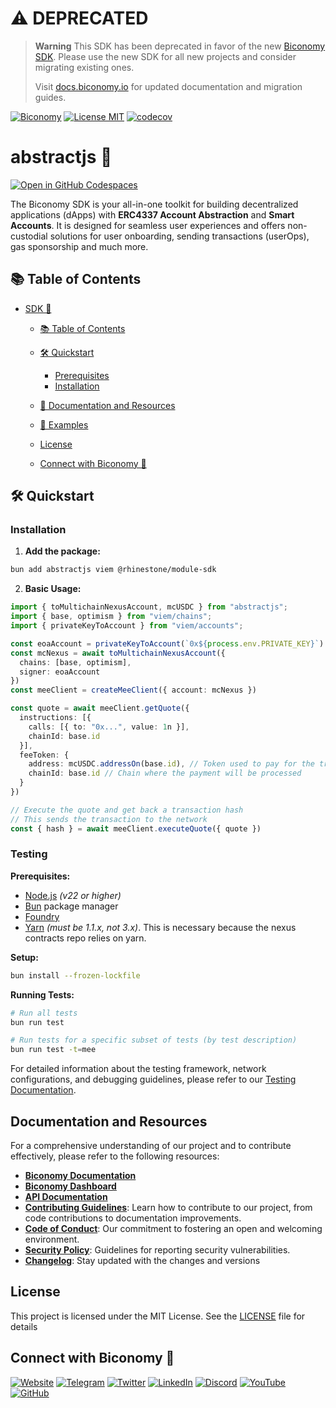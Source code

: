 # ⚠️ DEPRECATED

> **Warning**
> This SDK has been deprecated in favor of the new [Biconomy SDK](https://github.com/bcnmy/abstractjs). Please use the new SDK for all new projects and consider migrating existing ones.
> 
> Visit [docs.biconomy.io](https://docs.biconomy.io) for updated documentation and migration guides.

[![Biconomy](https://img.shields.io/badge/Made_with_%F0%9F%8D%8A_by-Biconomy-ff4e17?style=flat)](https://biconomy.io) [![License MIT](https://img.shields.io/badge/License-MIT-blue?&style=flat)](./LICENSE) [![codecov](https://codecov.io/github/bcnmy/sdk/graph/badge.svg?token=DTdIR5aBDA)](https://codecov.io/github/bcnmy/abstractjs)

# abstractjs 🚀

[![Open in GitHub Codespaces](https://github.com/codespaces/badge.svg)](https://codespaces.new/bcnmy/abstractjs)

The Biconomy SDK is your all-in-one toolkit for building decentralized applications (dApps) with **ERC4337 Account Abstraction** and **Smart Accounts**. It is designed for seamless user experiences and offers non-custodial solutions for user onboarding, sending transactions (userOps), gas sponsorship and much more.

## 📚 Table of Contents

- [SDK 🚀](#sdk-)

  - [📚 Table of Contents](#-table-of-contents)
  - [🛠️ Quickstart](#-quickstart)

    - [Prerequisites](#prerequisites)
    - [Installation](#installation)

  - [📄 Documentation and Resources](#-documentation-and-resources)
  - [💼 Examples](#-examples)
  - [License](#license)
  - [Connect with Biconomy 🍊](#connect-with-biconomy-🍊)

## 🛠️ Quickstart

### Installation

1. **Add the package:**
```bash
bun add abstractjs viem @rhinestone/module-sdk
```

2. **Basic Usage:**
```typescript
import { toMultichainNexusAccount, mcUSDC } from "abstractjs";
import { base, optimism } from "viem/chains";
import { privateKeyToAccount } from "viem/accounts";

const eoaAccount = privateKeyToAccount(`0x${process.env.PRIVATE_KEY}`)
const mcNexus = await toMultichainNexusAccount({
  chains: [base, optimism],
  signer: eoaAccount
})
const meeClient = createMeeClient({ account: mcNexus })

const quote = await meeClient.getQuote({
  instructions: [{
    calls: [{ to: "0x...", value: 1n }],
    chainId: base.id
  }],
  feeToken: {
    address: mcUSDC.addressOn(base.id), // Token used to pay for the transaction
    chainId: base.id // Chain where the payment will be processed
  }
})

// Execute the quote and get back a transaction hash
// This sends the transaction to the network
const { hash } = await meeClient.executeQuote({ quote })
```

### Testing

**Prerequisites:**
- [Node.js](https://nodejs.org/en/download/package-manager) *(v22 or higher)*
- [Bun](https://bun.sh/) package manager
- [Foundry](https://book.getfoundry.sh/getting-started/installation)
- [Yarn](https://www.npmjs.com/package/yarn) *(must be 1.1.x, not 3.x)*. This is necessary because the nexus contracts repo relies on yarn.

**Setup:**
```bash
bun install --frozen-lockfile
```

**Running Tests:**
```bash
# Run all tests
bun run test

# Run tests for a specific subset of tests (by test description)
bun run test -t=mee
```

For detailed information about the testing framework, network configurations, and debugging guidelines, please refer to our [Testing Documentation](./src/test/README.md).

## Documentation and Resources

For a comprehensive understanding of our project and to contribute effectively, please refer to the following resources:

- [**Biconomy Documentation**](https://docs.biconomy.io)
- [**Biconomy Dashboard**](https://dashboard.biconomy.io)
- [**API Documentation**](https://bcnmy.github.io/abstractjs)
- [**Contributing Guidelines**](./CONTRIBUTING.md): Learn how to contribute to our project, from code contributions to documentation improvements.
- [**Code of Conduct**](./CODE_OF_CONDUCT.md): Our commitment to fostering an open and welcoming environment.
- [**Security Policy**](./SECURITY.md): Guidelines for reporting security vulnerabilities.
- [**Changelog**](./CHANGELOG.md): Stay updated with the changes and versions

## License

This project is licensed under the MIT License. See the [LICENSE](./LICENSE) file for details

## Connect with Biconomy 🍊

[![Website](https://img.shields.io/badge/🍊-Website-ff4e17?style=for-the-badge&logoColor=white)](https://biconomy.io) [![Telegram](https://img.shields.io/badge/Telegram-2CA5E0?style=for-the-badge&logo=telegram&logoColor=white)](https://t.me/biconomy) [![Twitter](https://img.shields.io/badge/Twitter-1DA1F2?style=for-the-badge&logo=twitter&logoColor=white)](https://twitter.com/biconomy) [![LinkedIn](https://img.shields.io/badge/LinkedIn-0077B5?style=for-the-badge&logo=linkedin&logoColor=white)](https://www.linkedin.com/company/biconomy) [![Discord](https://img.shields.io/badge/Discord-7289DA?style=for-the-badge&logo=discord&logoColor=white)](https://discord.gg/biconomy) [![YouTube](https://img.shields.io/badge/YouTube-FF0000?style=for-the-badge&logo=youtube&logoColor=white)](https://www.youtube.com/channel/UC0CtA-Dw9yg-ENgav_VYjRw) [![GitHub](https://img.shields.io/badge/GitHub-181717?style=for-the-badge&logo=github&logoColor=white)](https://github.com/bcnmy/)
